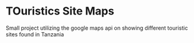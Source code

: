 # TOuristics Site Maps
Small project utilizing the google maps api on showing different touristic sites found in Tanzania
